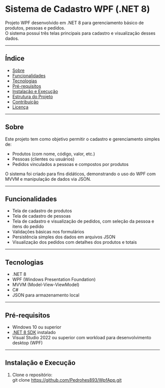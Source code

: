 # Sistema de Cadastro WPF (.NET 8)

Projeto WPF desenvolvido em .NET 8 para gerenciamento básico de produtos, pessoas e pedidos.  
O sistema possui três telas principais para cadastro e visualização desses dados.

---

## Índice

- [Sobre](#sobre)  
- [Funcionalidades](#funcionalidades)  
- [Tecnologias](#tecnologias)  
- [Pré-requisitos](#pré-requisitos)  
- [Instalação e Execução](#instalação-e-execução)  
- [Estrutura do Projeto](#estrutura-do-projeto)  
- [Contribuição](#contribuição)  
- [Licença](#licença)

---

## Sobre

Este projeto tem como objetivo permitir o cadastro e gerenciamento simples de:  
- Produtos (com nome, código, valor, etc.)  
- Pessoas (clientes ou usuários)  
- Pedidos vinculados a pessoas e compostos por produtos

O sistema foi criado para fins didáticos, demonstrando o uso do WPF com MVVM e manipulação de dados via JSON.

---

## Funcionalidades

- Tela de cadastro de produtos  
- Tela de cadastro de pessoas  
- Tela de cadastro e visualização de pedidos, com seleção da pessoa e itens do pedido  
- Validações básicas nos formulários  
- Persistência simples dos dados em arquivos JSON  
- Visualização dos pedidos com detalhes dos produtos e totais

---

## Tecnologias

- .NET 8  
- WPF (Windows Presentation Foundation)  
- MVVM (Model-View-ViewModel)  
- C#  
- JSON para armazenamento local

---

## Pré-requisitos

- Windows 10 ou superior  
- [.NET 8 SDK](https://dotnet.microsoft.com/en-us/download/dotnet/8.0) instalado  
- Visual Studio 2022 ou superior com workload para desenvolvimento desktop (WPF)

---

## Instalação e Execução

1. Clone o repositório:  
   git clone https://github.com/Pedrohes893/WpfApp.git
